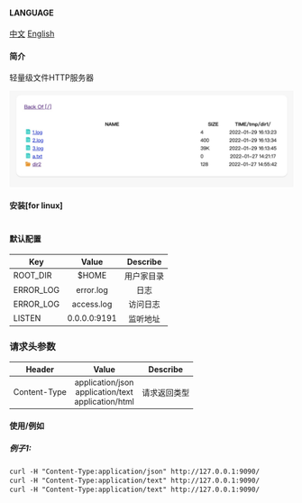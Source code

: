 #### LANGUAGE 
[中文](https://github.com/wanggaolin/go-fileHttp#readme)
[English](https://github.com/wanggaolin/go-fileHttp/blob/master/doc/readme_zh.md)
#### 简介
轻量级文件HTTP服务器

![这是图片](doc/demo.png "Magic Gardens")

#### 安装[for linux]
```shell

```


#### 默认配置
| Key               | Value              |Describe              |
|  ----------       | :-----------:      |   :-----------:      |                    
| ROOT_DIR          | $HOME              |   用户家目录           |
| ERROR_LOG         | error.log          |   日志                |
| ERROR_LOG         | access.log         |   访问日志                |
| LISTEN            | 0.0.0.0:9191       |   监听地址             |


### 请求头参数
| Header               | Value                           |Describe              |
|  ----------       | :-----------:                     |   :-----------:      |                    
| Content-Type      | application/json <br> application/text <br> application/html               |   请求返回类型          |


#### 使用/例如
##### 例子1:
```shell
curl -H "Content-Type:application/json" http://127.0.0.1:9090/
curl -H "Content-Type:application/text" http://127.0.0.1:9090/
curl -H "Content-Type:application/text" http://127.0.0.1:9090/
```
